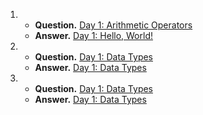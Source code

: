 1. - **Question.** [Day 1: Arithmetic Operators](https://www.hackerrank.com/challenges/js10-arithmetic-operators/problem)
   - **Answer.** [Day 1: Hello, World!](./day1ArithmeticOperators.js)

2. - **Question.** [Day 1: Data Types](https://www.hackerrank.com/challenges/js10-data-types/problem)
   - **Answer.** [Day 1: Data Types](./day0DatTypes.js)
   
3. - **Question.** [Day 1: Data Types](https://www.hackerrank.com/challenges/js10-data-types/problem)
   - **Answer.** [Day 1: Data Types](./day0DatTypes.js)

